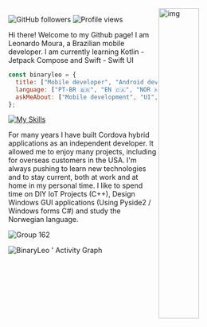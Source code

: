 
<img align="right" alt="img" src="https://user-images.githubusercontent.com/72607039/169917184-a7ca071a-46f8-417d-8037-d73beae94358.png" width="40%" height="auto" />
 

![GitHub followers](https://img.shields.io/github/followers/binaryleo?label=Follow&style=social)
<img src="https://komarev.com/ghpvc/?username=binaryleo&color=008080" alt="Profile views " />


Hi there! Welcome to my Github page! I am Leonardo Moura, a Brazilian mobile developer.
I am currently learning Kotlin - Jetpack Compose and Swift - Swift UI

<div>

```javascript
const binaryleo = {
  title: ["Mobile developer", "Android developer"],
  language: ["PT-BR 🇧🇷", "EN 🇨🇦", "NOR 🇳🇴", "FR 🇫🇷"],
  askMeAbout: ["Mobile development", "UI","Figma"],
};

```

[![My Skills](https://skillicons.dev/icons?i=linux,js,react,nodejs,ts,graphql,aws,kotlin,androidstudio,figma,idea,visualstudio,vscode,tailwind,styledcomponents,postgres&perline=8)](https://github.com/BinaryLeo)

For many years I have built Cordova hybrid applications as an independent developer. It allowed me to enjoy many projects, including for overseas customers in the USA.
I'm always pushing to learn new technologies and to stay current, both at work and at home in my personal time. 
I like to spend time on DIY IoT Projects (C++), Design Windows GUI applications (Using Pyside2 / Windows forms C#) and study the Norwegian language.

![Group 162](https://user-images.githubusercontent.com/72607039/192070035-82695d62-ff27-4d6e-a40f-30b089282d92.png)



![BinaryLeo ' Activity Graph](https://activity-graph.herokuapp.com/graph?username=BinaryLeo&custom_title=BinaryLeo%20Contribution%20Graph&theme=react-dark&bg_color=0D1117&hide_border=true&line=7490ac&point=d8dee9)
  
</div>
